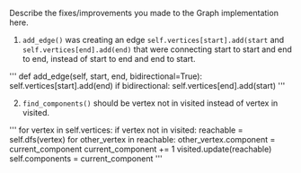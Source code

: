 Describe the fixes/improvements you made to the Graph implementation here.

1. <code>add_edge()</code> was creating an edge <code>self.vertices[start].add(start</code> and <code>self.vertices[end].add(end)</code> that were connecting start to start and end to end, instead of start to end and end to start.

'''
    def add_edge(self, start, end, bidirectional=True):
        self.vertices[start].add(end)
        if bidirectional:
            self.vertices[end].add(start)
            '''


2. <code>find_components()</code> should be vertex not in visited instead of vertex in visited.

'''
   for vertex in self.vertices:
            if vertex not in visited:
                reachable = self.dfs(vertex)
                for other_vertex in reachable:
                    other_vertex.component = current_component
                current_component += 1
                visited.update(reachable)
        self.components = current_component
       '''



